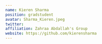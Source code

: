 ```yaml
---
name: Kieren Sharma
position: gradstudent 
avatar: Sharma_Kieren.jpeg
twitter: 
affiliation: Zahraa Abdallah's Group
website: https://github.com/kierensharma
---
```

